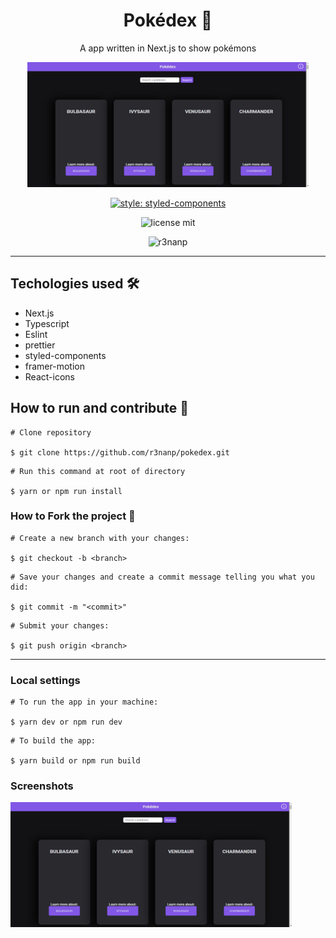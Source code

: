 <div align="center">

# Pokédex 🔴

</div>

<p align="center">
  A app written in Next.js to show pokémons
</p>

<div align="center">
  <img src="./.github/screenshot.png" width="450" height="200"/>

</div>

<div align="center">

  [![style: styled-components](https://img.shields.io/badge/style-%F0%9F%92%85%20styled--components-orange.svg?colorB=daa357&colorA=db748e)](https://github.com/styled-components/styled-components)

  ![license mit](https://img.shields.io/github/license/r3nanp/pokedex?color=blue&logo=github&logoColor=mit)

  ![r3nanp](https://img.shields.io/badge/r3nanp-pokedex-blue?style=flat-square)

</div>

---

## Techologies used 🛠

- Next.js
- Typescript
- Eslint
- prettier
- styled-components
- framer-motion
- React-icons

## How to run and contribute 🤔

```
# Clone repository

$ git clone https://github.com/r3nanp/pokedex.git
```

```
# Run this command at root of directory

$ yarn or npm run install
```

### How to Fork the project 💪

```
# Create a new branch with your changes:

$ git checkout -b <branch>
```

```
# Save your changes and create a commit message telling you what you did:

$ git commit -m "<commit>"
```

```
# Submit your changes:

$ git push origin <branch>
```

---

### Local settings

```
# To run the app in your machine:

$ yarn dev or npm run dev
```

```
# To build the app:

$ yarn build or npm run build
```

### Screenshots

<img src="./.github/screenshot.png" width="450" height="200"/>

